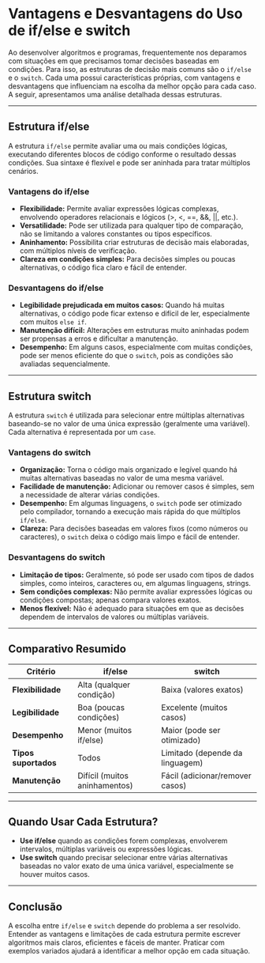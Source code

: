 
# Vantagens e Desvantagens do Uso de if/else e switch

Ao desenvolver algoritmos e programas, frequentemente nos deparamos com situações em que precisamos tomar decisões baseadas em condições. Para isso, as estruturas de decisão mais comuns são o `if/else` e o `switch`. Cada uma possui características próprias, com vantagens e desvantagens que influenciam na escolha da melhor opção para cada caso. A seguir, apresentamos uma análise detalhada dessas estruturas.

---

## Estrutura if/else

A estrutura `if/else` permite avaliar uma ou mais condições lógicas, executando diferentes blocos de código conforme o resultado dessas condições. Sua sintaxe é flexível e pode ser aninhada para tratar múltiplos cenários.

### Vantagens do if/else

- **Flexibilidade:** Permite avaliar expressões lógicas complexas, envolvendo operadores relacionais e lógicos (>, <, ==, &&, ||, etc.).
- **Versatilidade:** Pode ser utilizada para qualquer tipo de comparação, não se limitando a valores constantes ou tipos específicos.
- **Aninhamento:** Possibilita criar estruturas de decisão mais elaboradas, com múltiplos níveis de verificação.
- **Clareza em condições simples:** Para decisões simples ou poucas alternativas, o código fica claro e fácil de entender.

### Desvantagens do if/else

- **Legibilidade prejudicada em muitos casos:** Quando há muitas alternativas, o código pode ficar extenso e difícil de ler, especialmente com muitos `else if`.
- **Manutenção difícil:** Alterações em estruturas muito aninhadas podem ser propensas a erros e dificultar a manutenção.
- **Desempenho:** Em alguns casos, especialmente com muitas condições, pode ser menos eficiente do que o `switch`, pois as condições são avaliadas sequencialmente.

---

## Estrutura switch

A estrutura `switch` é utilizada para selecionar entre múltiplas alternativas baseando-se no valor de uma única expressão (geralmente uma variável). Cada alternativa é representada por um `case`.

### Vantagens do switch

- **Organização:** Torna o código mais organizado e legível quando há muitas alternativas baseadas no valor de uma mesma variável.
- **Facilidade de manutenção:** Adicionar ou remover casos é simples, sem a necessidade de alterar várias condições.
- **Desempenho:** Em algumas linguagens, o `switch` pode ser otimizado pelo compilador, tornando a execução mais rápida do que múltiplos `if/else`.
- **Clareza:** Para decisões baseadas em valores fixos (como números ou caracteres), o `switch` deixa o código mais limpo e fácil de entender.

### Desvantagens do switch

- **Limitação de tipos:** Geralmente, só pode ser usado com tipos de dados simples, como inteiros, caracteres ou, em algumas linguagens, strings.
- **Sem condições complexas:** Não permite avaliar expressões lógicas ou condições compostas; apenas compara valores exatos.
- **Menos flexível:** Não é adequado para situações em que as decisões dependem de intervalos de valores ou múltiplas variáveis.

---

## Comparativo Resumido

| Critério           | if/else                        | switch                          |
|--------------------|--------------------------------|---------------------------------|
| **Flexibilidade**  | Alta (qualquer condição)       | Baixa (valores exatos)          |
| **Legibilidade**   | Boa (poucas condições)         | Excelente (muitos casos)        |
| **Desempenho**     | Menor (muitos if/else)         | Maior (pode ser otimizado)      |
| **Tipos suportados**| Todos                         | Limitado (depende da linguagem) |
| **Manutenção**     | Difícil (muitos aninhamentos)  | Fácil (adicionar/remover casos) |

---

## Quando Usar Cada Estrutura?

- **Use if/else** quando as condições forem complexas, envolverem intervalos, múltiplas variáveis ou expressões lógicas.
- **Use switch** quando precisar selecionar entre várias alternativas baseadas no valor exato de uma única variável, especialmente se houver muitos casos.

---

## Conclusão

A escolha entre `if/else` e `switch` depende do problema a ser resolvido. Entender as vantagens e limitações de cada estrutura permite escrever algoritmos mais claros, eficientes e fáceis de manter. Praticar com exemplos variados ajudará a identificar a melhor opção em cada situação.
```
